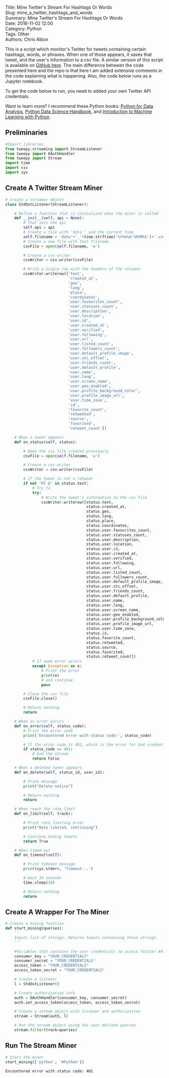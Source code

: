 Title: Mine Twitter's Stream For Hashtags Or Words  
Slug: mine_a_twitter_hashtags_and_words   
Summary: Mine Twitter's Stream For Hashtags Or Words  
Date: 2016-11-02 12:00  
Category: Python  
Tags: Other  
Authors: Chris Albon  

This is a script which monitor's Twitter for tweets containing certain hashtags, words, or phrases. When one of those appears, it saves that tweet, and the user's information to a csv file. A similar version of this script is available on [GitHub here](https://github.com/chrisalbon/twitter_miner). The main difference between the code presented here and the repo is that here I am added extensive comments in the code explaining what is happening. Also, the code below runs as a Jupyter notebook.

To get the code below to run, you need to added your own Twitter API credentials.

Want to learn more? I recommend these Python books: [Python for Data Analysis](http://amzn.to/2ljV9wY), [Python Data Science Handbook](http://amzn.to/2m0mgMB), and [Introduction to Machine Learning with Python](http://amzn.to/2mjYiwK).

## Preliminaries


```python
#Import libraries
from tweepy.streaming import StreamListener
from tweepy import OAuthHandler
from tweepy import Stream
import time
import csv
import sys
```

## Create A Twitter Stream Miner


```python
# Create a streamer object
class StdOutListener(StreamListener):

    # Define a function that is initialized when the miner is called
    def __init__(self, api = None):
        # That sets the api
        self.api = api
        # Create a file with 'data_' and the current time
        self.filename = 'data'+'_'+time.strftime('%Y%m%d-%H%M%S')+'.csv'
        # Create a new file with that filename
        csvFile = open(self.filename, 'w')

        # Create a csv writer
        csvWriter = csv.writer(csvFile)

        # Write a single row with the headers of the columns
        csvWriter.writerow(['text',
                            'created_at',
                            'geo',
                            'lang',
                            'place',
                            'coordinates',
                            'user.favourites_count',
                            'user.statuses_count',
                            'user.description',
                            'user.location',
                            'user.id',
                            'user.created_at',
                            'user.verified',
                            'user.following',
                            'user.url',
                            'user.listed_count',
                            'user.followers_count',
                            'user.default_profile_image',
                            'user.utc_offset',
                            'user.friends_count',
                            'user.default_profile',
                            'user.name',
                            'user.lang',
                            'user.screen_name',
                            'user.geo_enabled',
                            'user.profile_background_color',
                            'user.profile_image_url',
                            'user.time_zone',
                            'id',
                            'favorite_count',
                            'retweeted',
                            'source',
                            'favorited',
                            'retweet_count'])

    # When a tweet appears
    def on_status(self, status):

        # Open the csv file created previously
        csvFile = open(self.filename, 'a')

        # Create a csv writer
        csvWriter = csv.writer(csvFile)

        # If the tweet is not a retweet
        if not 'RT @' in status.text:
            # Try to
            try:
                # Write the tweet's information to the csv file
                csvWriter.writerow([status.text,
                                    status.created_at,
                                    status.geo,
                                    status.lang,
                                    status.place,
                                    status.coordinates,
                                    status.user.favourites_count,
                                    status.user.statuses_count,
                                    status.user.description,
                                    status.user.location,
                                    status.user.id,
                                    status.user.created_at,
                                    status.user.verified,
                                    status.user.following,
                                    status.user.url,
                                    status.user.listed_count,
                                    status.user.followers_count,
                                    status.user.default_profile_image,
                                    status.user.utc_offset,
                                    status.user.friends_count,
                                    status.user.default_profile,
                                    status.user.name,
                                    status.user.lang,
                                    status.user.screen_name,
                                    status.user.geo_enabled,
                                    status.user.profile_background_color,
                                    status.user.profile_image_url,
                                    status.user.time_zone,
                                    status.id,
                                    status.favorite_count,
                                    status.retweeted,
                                    status.source,
                                    status.favorited,
                                    status.retweet_count])
            # If some error occurs
            except Exception as e:
                # Print the error
                print(e)
                # and continue
                pass

        # Close the csv file
        csvFile.close()

        # Return nothing
        return

    # When an error occurs
    def on_error(self, status_code):
        # Print the error code
        print('Encountered error with status code:', status_code)

        # If the error code is 401, which is the error for bad credentials
        if status_code == 401:
            # End the stream
            return False

    # When a deleted tweet appears
    def on_delete(self, status_id, user_id):

        # Print message
        print("Delete notice")

        # Return nothing
        return

    # When reach the rate limit
    def on_limit(self, track):

        # Print rate limiting error
        print("Rate limited, continuing")

        # Continue mining tweets
        return True

    # When timed out
    def on_timeout(self):

        # Print timeout message
        print(sys.stderr, 'Timeout...')

        # Wait 10 seconds
        time.sleep(10)

        # Return nothing
        return
```

## Create A Wrapper For The Miner


```python
# Create a mining function
def start_mining(queries):
    '''
    Inputs list of strings. Returns tweets containing those strings.
    '''

    #Variables that contains the user credentials to access Twitter API
    consumer_key = "YOUR_CREDENTIALS"
    consumer_secret = "YOUR_CREDENTIALS"
    access_token = "YOUR_CREDENTIALS"
    access_token_secret = "YOUR_CREDENTIALS"

    # Create a listener
    l = StdOutListener()

    # Create authorization info
    auth = OAuthHandler(consumer_key, consumer_secret)
    auth.set_access_token(access_token, access_token_secret)

    # Create a stream object with listener and authorization
    stream = Stream(auth, l)

    # Run the stream object using the user defined queries
    stream.filter(track=queries)
```

## Run The Stream Miner


```python
# Start the miner
start_mining(['python', '#Python'])
```

    Encountered error with status code: 401
